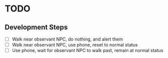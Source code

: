 # TODO
## Development Steps
- [ ] Walk near observant NPC, do nothing, and alert them
- [ ] Walk near observant NPC, use phone, reset to normal status
- [ ] Use phone, wait for observant NPC to walk past, remain at normal status